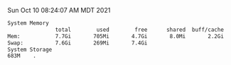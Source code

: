 Sun Oct 10 08:24:07 AM MDT 2021
```bash
System Memory
               total        used        free      shared  buff/cache   available
Mem:           7.7Gi       705Mi       4.7Gi       8.0Mi       2.2Gi       6.7Gi
Swap:          7.6Gi       269Mi       7.4Gi
System Storage
683M	.
```
```bash

